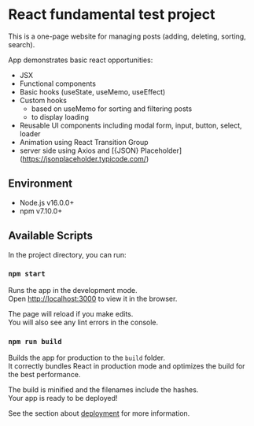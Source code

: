 # React fundamental test project

This is a one-page website for managing posts (adding, deleting, sorting, search).

App demonstrates basic react opportunities: 
* JSX
* Functional components
* Basic hooks (useState, useMemo, useEffect)
* Custom hooks 
  - based on useMemo for sorting and filtering posts 
  - to display loading
* Reusable UI components including modal form, input, button, select, loader
* Animation using React Transition Group
* server side using Axios and [{JSON} Placeholder] (https://jsonplaceholder.typicode.com/)

## Environment

* Node.js v16.0.0+
* npm v7.10.0+

## Available Scripts

In the project directory, you can run:

### `npm start`

Runs the app in the development mode.\
Open [http://localhost:3000](http://localhost:3000) to view it in the browser.

The page will reload if you make edits.\
You will also see any lint errors in the console.

### `npm run build`

Builds the app for production to the `build` folder.\
It correctly bundles React in production mode and optimizes the build for the best performance.

The build is minified and the filenames include the hashes.\
Your app is ready to be deployed!

See the section about [deployment](https://facebook.github.io/create-react-app/docs/deployment) for more information.
